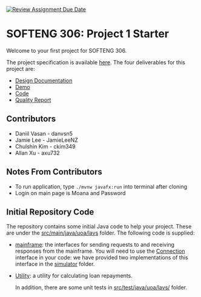 [![Review Assignment Due Date](https://classroom.github.com/assets/deadline-readme-button-22041afd0340ce965d47ae6ef1cefeee28c7c493a6346c4f15d667ab976d596c.svg)](https://classroom.github.com/a/5pVslkgH)

# SOFTENG 306: Project 1 Starter

Welcome to your first project for SOFTENG 306.

The project specification is available [here](https://canvas.auckland.ac.nz/courses/105857/files/13471322). The four deliverables for this project are:

- [Design Documentation](https://canvas.auckland.ac.nz/courses/105857/assignments/400876)
- [Demo](https://canvas.auckland.ac.nz/courses/105857/assignments/400878)
- [Code](https://canvas.auckland.ac.nz/courses/105857/assignments/400879)
- [Quality Report](https://canvas.auckland.ac.nz/courses/105857/assignments/404409)

## Contributors

- Daniil Vasan - danvsn5
- Jamie Lee - JamieLeeNZ
- Chulshin Kim - ckim349
- Allan Xu - axu732

## Notes From Contributors

- To run application, type `./mvnw javafx:run` into terminal after cloning
- Login on main page is Moana and Password

## Initial Repository Code

The repository contains some initial Java code to help your project. These are under the [src/main/java/uoa/lavs](src/main/java/uoa/lavs) folder. The following code is supplied:

- [mainframe](src/main/java/uoa/lavs/mainframe): the interfaces for sending requests to and receiving responses from the mainframe. You will need to use the [Connection](src/main/java/uoa/lavs/mainframe/Connection.java) interface in your code: we have provided two implementations of this interface in the [simulator](src/main/java/uoa/lavs/mainframe/simulator/) folder.
- [Utility](src/main/java/uoa/lavs/utility/): a utility for calculating loan repayments.

  In addition, there are some unit tests in [src/test/java/uoa/lavs/](src/test/java/uoa/lavs/) folder.
